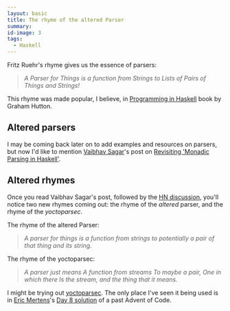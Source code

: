 ```yaml
---
layout: basic
title: The rhyme of the altered Parser
summary:
id-image: 3
tags:
  - Haskell
---
```


Fritz Ruehr's rhyme gives us the essence of parsers:

>*A Parser for Things
is a function from Strings
to Lists of Pairs
of Things and Strings!*

This rhyme was made popular, I believe, in [Programming in Haskell](https://www.amazon.com/dp/1316626229/) book by Graham Hutton.

## Altered parsers

I may be coming back later on to add examples and resources on parsers, but now I'd like to mention [Vaibhav Sagar](https://vaibhavsagar.com/)'s post on [Revisiting 'Monadic Parsing in Haskell'](https://vaibhavsagar.com/blog/2018/02/04/revisiting-monadic-parsing-haskell/).

## Altered rhymes

Once you read Vaibhav Sagar's post, followed by the [HN discussion](https://news.ycombinator.com/item?id=16302014), you'll notice two new rhymes coming out: the rhyme of the *altered* parser, and the rhyme of the *yoctoparsec*.

The rhyme of the altered Parser:
>*A parser for things is a function from strings to potentially a pair of that thing and its string.*

The rhyme of the yoctoparsec:
>*A parser just means A function from streams To maybe a pair, One in which there Is the stream, and the thing that it means.*

I might be trying out [yoctoparsec](https://hackage.haskell.org/package/yoctoparsec). The only place I've seen it being used is in [Eric Mertens](https://github.com/glguy)'s [Day 8 solution](https://github.com/glguy/advent2018/blob/c298bceec795733d4ebc0cbeb782e0c4b1bd4c88/execs/Day08.hs) of a past Advent of Code.
